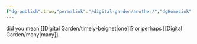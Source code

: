 ```yaml
---
{"dg-publish":true,"permalink":"/digital-garden/another/","dgHomeLink":false,"dgPassFrontmatter":false}
---
```


did you mean [[Digital Garden/timely-beignet|one]]?
or perhaps [[Digital Garden/many|many]]